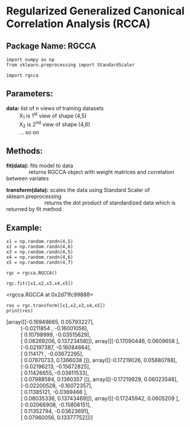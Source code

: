 # Regularized Generalized Canonical Correlation Analysis (RCCA)

## Package Name: RGCCA
```
import numpy as np
from sklearn.preprocessing import StandardScaler
```
```
import rgcca
```
## Parameters:

**data:** list of n views of training datasets  
&ensp;&ensp;&ensp;&ensp;&ensp;X<sub>1</sub> is 1<sup>st</sup> view of shape (4,5)  
&ensp;&ensp;&ensp;&ensp;&ensp;X<sub>2</sub> is 2<sup>nd</sup> view of shape (4,6)  
&ensp;&ensp;&ensp;&ensp;&ensp;... so on

## Methods:

**fit(data):** fits model to data  
&ensp;&ensp;&ensp;&ensp;&ensp;&ensp;&ensp;&ensp; returns RGCCA object with weight matrices and correlation between variates
  
**transform(data):** scales the data using Standard Scaler of sklearn.preprocessing  
&ensp;&ensp;&ensp;&ensp;&ensp;&ensp;&ensp;&ensp;&ensp;&ensp;&ensp;&ensp;&ensp;&ensp; returns the dot product of standardized data which is returned by fit method 

## Example:
```
x1 = np.random.randn(4,5)
x2 = np.random.randn(4,6)
x3 = np.random.randn(4,5)
x4 = np.random.randn(4,6)
x5 = np.random.randn(4,7)
```


```
rgc = rgcca.RGCCA()
```

```
rgc.fit([x1,x2,x3,x4,x5])
```
<rgcca.RGCCA at 0x2d71fc99888>
```
res = rgc.transform([x1,x2,x3,x4,x5])
print(res)
```
[array([[-0.16949665,  0.05793227],  
&ensp;&ensp;&ensp;&ensp;&ensp;       [-0.0211854 , -0.16001056],  
&ensp;&ensp;&ensp;&ensp;&ensp;       [ 0.10798999, -0.03515629],  
&ensp;&ensp;&ensp;&ensp;&ensp;       [ 0.08269206,  0.13723458]]), array([[-0.17090446,  0.0609658 ],  
&ensp;&ensp;&ensp;&ensp;&ensp;       [-0.02197387, -0.16084664],  
&ensp;&ensp;&ensp;&ensp;&ensp;       [ 0.114171  , -0.03672295],  
&ensp;&ensp;&ensp;&ensp;&ensp;       [ 0.07870733,  0.1366038 ]]), array([[-0.17219026,  0.05880788],  
&ensp;&ensp;&ensp;&ensp;&ensp;       [-0.02196213, -0.15672825],  
&ensp;&ensp;&ensp;&ensp;&ensp;       [ 0.11426655, -0.03811533],  
&ensp;&ensp;&ensp;&ensp;&ensp;       [ 0.07988584,  0.1360357 ]]), array([[-0.17219929,  0.06023548],  
&ensp;&ensp;&ensp;&ensp;&ensp;       [-0.02200528, -0.16072357],  
&ensp;&ensp;&ensp;&ensp;&ensp;       [ 0.11385121, -0.0369466 ],  
&ensp;&ensp;&ensp;&ensp;&ensp;       [ 0.08035336,  0.13743469]]), array([[-0.17245942,  0.0605209 ],  
&ensp;&ensp;&ensp;&ensp;&ensp;       [-0.02066908, -0.15806151],  
&ensp;&ensp;&ensp;&ensp;&ensp;       [ 0.11352794, -0.03623691],  
&ensp;&ensp;&ensp;&ensp;&ensp;       [ 0.07960056,  0.13377752]])]  
